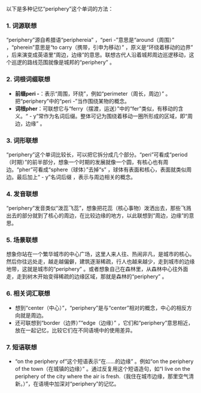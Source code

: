 以下是多种记忆“periphery”这个单词的方法：

### 1. 词源联想
“periphery”源自希腊语“periphereia” ，“peri -”意思是“around（周围）” ，“pherein”意思是“to carry（携带，引申为移动）” ，原义是“环绕着移动的边界” ，后来演变成英语里“周边，边缘”的意思。联想古代人沿着城邦周边巡逻移动，这个巡逻的路线范围就像是城邦的“periphery” 。

### 2. 词根词缀联想
- **前缀peri -**：表示“周围，环绕”，例如“perimeter（周长，周边）” 。把“periphery”中的“peri -”当作围绕某物的概念。
- **词根pher**：可联想它与“ferry（摆渡，运送）”中的“fer”类似，有移动的含义。“ - y”常作为名词后缀。整体可记为围绕着移动一圈所形成的区域，即“周边，边缘” 。

### 3. 词形联想
“periphery”这个单词比较长，可以把它拆分成几个部分。“peri”可看成“period（时期）”的前半部分，想象一个时期的发展就像一个圆，有核心也有周边。“pher”可看成“sphere（球体）”去掉“s” ，球体有表面和核心，表面就类似周边。最后加上“ - y”名词后缀 ，表示与周边相关的概念。

### 4. 发音联想
“periphery”发音类似“泼蕊飞蕊”，想象把花蕊（核心事物）泼洒出去，那些飞溅出去的部分就到了核心的周边，在比较边缘的地方，以此联想到“周边，边缘”的意思。

### 5. 场景联想
想象你站在一个繁华城市的中心广场，这里人来人往、热闹非凡，是城市的核心。然后你往远处走，越走越偏僻，建筑逐渐稀疏，行人也越来越少，走到城市的边缘地带，这就是城市的“periphery” 。或者想象自己在森林里，从森林中心往外面走，走到树木开始变得稀疏的边缘区域，那就是森林的“periphery” 。

### 6. 相关词汇联想
- 想到“center（中心）”，“periphery”是与“center”相对的概念，中心的相反方向就是周边。
- 还可联想到“border（边界）”“edge（边缘）” ，它们和“periphery”意思相近，放在一起记忆，比较它们在不同语境中的使用差异。

### 7. 短语联想
- “on the periphery of”这个短语表示“在……的边缘” 。例如“on the periphery of the town（在城镇的边缘）” 。通过反复用这个短语造句，如“I live on the periphery of the city where the air is fresh.（我住在城市边缘，那里空气清新。）”，在语境中加深对“periphery”的记忆。 